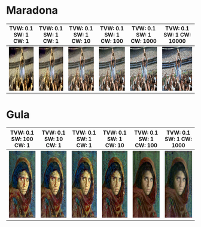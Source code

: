 # Maradona

| TVW: 0.1 SW: 1 CW: 1 | TVW: 0.1 SW: 1 CW: 1 | TVW: 0.1 SW: 1 CW: 10 | TVW: 0.1 SW: 1 CW: 100 | TVW: 0.1 SW: 1 CW: 1000 | TVW: 0.1 SW: 1 CW: 10000 |
| --- | --- | --- | --- | --- | --- |
| <img style="-webkit-user-select: none;margin: auto;cursor: zoom-in;background-color: hsl(0, 0%, 90%);transition: background-color 300ms;" src="Maradona 01.png" width="153.3" height="118.3"> | <img style="-webkit-user-select: none;margin: auto;cursor: zoom-in;background-color: hsl(0, 0%, 90%);transition: background-color 300ms;" src="Maradona 1.png" width="153.3" height="118.3"> | <img style="-webkit-user-select: none;margin: auto;cursor: zoom-in;background-color: hsl(0, 0%, 90%);transition: background-color 300ms;" src="Maradona 10.png" width="153.3" height="118.3"> | <img style="-webkit-user-select: none;margin: auto;cursor: zoom-in;background-color: hsl(0, 0%, 90%);transition: background-color 300ms;" src="Maradona 100.png" width="153.3" height="118.3"> | <img style="-webkit-user-select: none;margin: auto;cursor: zoom-in;background-color: hsl(0, 0%, 90%);transition: background-color 300ms;" src="Maradona 1000.png" width="153.3" height="118.3"> | <img style="-webkit-user-select: none;margin: auto;cursor: zoom-in;background-color: hsl(0, 0%, 90%);transition: background-color 300ms;" src="Maradona 10000.png" width="153.3" height="118.3"> |

# Gula

| TVW: 0.1 SW: 100 CW: 1 | TVW: 0.1 SW: 10 CW: 1 | TVW: 0.1 SW: 1 CW: 1 | TVW: 0.1 SW: 1 CW: 10 | TVW: 0.1 SW: 1 CW: 100 | TVW: 0.1 SW: 1 CW: 1000 |
| --- | --- | --- | --- | --- | --- |
| <img style="-webkit-user-select: none;margin: auto;cursor: zoom-in;background-color: hsl(0, 0%, 90%);transition: background-color 300ms;" src="Gula 100 1.png" width="120" height="180"> | <img style="-webkit-user-select: none;margin: auto;cursor: zoom-in;background-color: hsl(0, 0%, 90%);transition: background-color 300ms;" src="Gula 10 1.png" width="120" height="180"> | <img style="-webkit-user-select: none;margin: auto;cursor: zoom-in;background-color: hsl(0, 0%, 90%);transition: background-color 300ms;" src="Gula 1.png" width="120" height="180"> | <img style="-webkit-user-select: none;margin: auto;cursor: zoom-in;background-color: hsl(0, 0%, 90%);transition: background-color 300ms;" src="Gula 10.png" width="120" height="180"> | <img style="-webkit-user-select: none;margin: auto;cursor: zoom-in;background-color: hsl(0, 0%, 90%);transition: background-color 300ms;" src="Gula 100.png" width="120" height="180"> | <img style="-webkit-user-select: none;margin: auto;cursor: zoom-in;background-color: hsl(0, 0%, 90%);transition: background-color 300ms;" src="Gula 1000.png" width="120" height="180"> |
